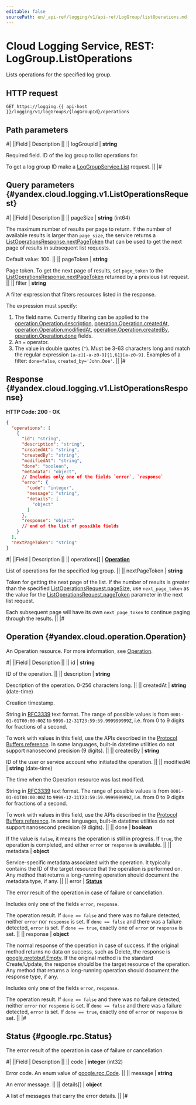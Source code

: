 ```yaml
---
editable: false
sourcePath: en/_api-ref/logging/v1/api-ref/LogGroup/listOperations.md
---
```


# Cloud Logging Service, REST: LogGroup.ListOperations

Lists operations for the specified log group.

## HTTP request

```
GET https://logging.{{ api-host }}/logging/v1/logGroups/{logGroupId}/operations
```

## Path parameters

#|
||Field | Description ||
|| logGroupId | **string**

Required field. ID of the log group to list operations for.

To get a log group ID make a [LogGroupService.List](/docs/logging/api-ref/LogGroup/list#List) request. ||
|#

## Query parameters {#yandex.cloud.logging.v1.ListOperationsRequest}

#|
||Field | Description ||
|| pageSize | **string** (int64)

The maximum number of results per page to return. If the number of available
results is larger than `page_size`, the service returns a [ListOperationsResponse.nextPageToken](#yandex.cloud.logging.v1.ListOperationsResponse)
that can be used to get the next page of results in subsequent list requests.

Default value: 100. ||
|| pageToken | **string**

Page token. To get the next page of results, set `page_token` to the
[ListOperationsResponse.nextPageToken](#yandex.cloud.logging.v1.ListOperationsResponse) returned by a previous list request. ||
|| filter | **string**

A filter expression that filters resources listed in the response.

The expression must specify:
1. The field name. Currently filtering can be applied to the [operation.Operation.description](#yandex.cloud.operation.Operation), [operation.Operation.createdAt](#yandex.cloud.operation.Operation), [operation.Operation.modifiedAt](#yandex.cloud.operation.Operation), [operation.Operation.createdBy](#yandex.cloud.operation.Operation), [operation.Operation.done](#yandex.cloud.operation.Operation) fields.
2. An `=` operator.
3. The value in double quotes (`"`). Must be 3-63 characters long and match the regular expression `[a-z][-a-z0-9]{1,61}[a-z0-9]`.
Examples of a filter: `done=false`, `created_by='John.Doe'`. ||
|#

## Response {#yandex.cloud.logging.v1.ListOperationsResponse}

**HTTP Code: 200 - OK**

```json
{
  "operations": [
    {
      "id": "string",
      "description": "string",
      "createdAt": "string",
      "createdBy": "string",
      "modifiedAt": "string",
      "done": "boolean",
      "metadata": "object",
      // Includes only one of the fields `error`, `response`
      "error": {
        "code": "integer",
        "message": "string",
        "details": [
          "object"
        ]
      },
      "response": "object"
      // end of the list of possible fields
    }
  ],
  "nextPageToken": "string"
}
```

#|
||Field | Description ||
|| operations[] | **[Operation](#yandex.cloud.operation.Operation)**

List of operations for the specified log group. ||
|| nextPageToken | **string**

Token for getting the next page of the list. If the number of results is greater than
the specified [ListOperationsRequest.pageSize](#yandex.cloud.logging.v1.ListOperationsRequest), use `next_page_token` as the value
for the [ListOperationsRequest.pageToken](#yandex.cloud.logging.v1.ListOperationsRequest) parameter in the next list request.

Each subsequent page will have its own `next_page_token` to continue paging through the results. ||
|#

## Operation {#yandex.cloud.operation.Operation}

An Operation resource. For more information, see [Operation](/docs/api-design-guide/concepts/operation).

#|
||Field | Description ||
|| id | **string**

ID of the operation. ||
|| description | **string**

Description of the operation. 0-256 characters long. ||
|| createdAt | **string** (date-time)

Creation timestamp.

String in [RFC3339](https://www.ietf.org/rfc/rfc3339.txt) text format. The range of possible values is from
`0001-01-01T00:00:00Z` to `9999-12-31T23:59:59.999999999Z`, i.e. from 0 to 9 digits for fractions of a second.

To work with values in this field, use the APIs described in the
[Protocol Buffers reference](https://developers.google.com/protocol-buffers/docs/reference/overview).
In some languages, built-in datetime utilities do not support nanosecond precision (9 digits). ||
|| createdBy | **string**

ID of the user or service account who initiated the operation. ||
|| modifiedAt | **string** (date-time)

The time when the Operation resource was last modified.

String in [RFC3339](https://www.ietf.org/rfc/rfc3339.txt) text format. The range of possible values is from
`0001-01-01T00:00:00Z` to `9999-12-31T23:59:59.999999999Z`, i.e. from 0 to 9 digits for fractions of a second.

To work with values in this field, use the APIs described in the
[Protocol Buffers reference](https://developers.google.com/protocol-buffers/docs/reference/overview).
In some languages, built-in datetime utilities do not support nanosecond precision (9 digits). ||
|| done | **boolean**

If the value is `false`, it means the operation is still in progress.
If `true`, the operation is completed, and either `error` or `response` is available. ||
|| metadata | **object**

Service-specific metadata associated with the operation.
It typically contains the ID of the target resource that the operation is performed on.
Any method that returns a long-running operation should document the metadata type, if any. ||
|| error | **[Status](#google.rpc.Status)**

The error result of the operation in case of failure or cancellation.

Includes only one of the fields `error`, `response`.

The operation result.
If `done == false` and there was no failure detected, neither `error` nor `response` is set.
If `done == false` and there was a failure detected, `error` is set.
If `done == true`, exactly one of `error` or `response` is set. ||
|| response | **object**

The normal response of the operation in case of success.
If the original method returns no data on success, such as Delete,
the response is [google.protobuf.Empty](https://developers.google.com/protocol-buffers/docs/reference/google.protobuf#google.protobuf.Empty).
If the original method is the standard Create/Update,
the response should be the target resource of the operation.
Any method that returns a long-running operation should document the response type, if any.

Includes only one of the fields `error`, `response`.

The operation result.
If `done == false` and there was no failure detected, neither `error` nor `response` is set.
If `done == false` and there was a failure detected, `error` is set.
If `done == true`, exactly one of `error` or `response` is set. ||
|#

## Status {#google.rpc.Status}

The error result of the operation in case of failure or cancellation.

#|
||Field | Description ||
|| code | **integer** (int32)

Error code. An enum value of [google.rpc.Code](https://github.com/googleapis/googleapis/blob/master/google/rpc/code.proto). ||
|| message | **string**

An error message. ||
|| details[] | **object**

A list of messages that carry the error details. ||
|#